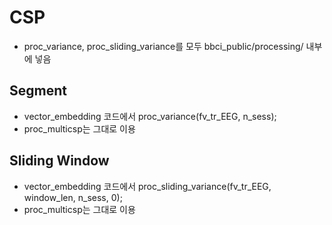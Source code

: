 # CSP
 - proc_variance, proc_sliding_variance를 모두 bbci_public/processing/ 내부에 넣음
   
## Segment
- vector_embedding 코드에서 proc_variance(fv_tr_EEG, n_sess);
- proc_multicsp는 그대로 이용
  

## Sliding Window
- vector_embedding 코드에서 proc_sliding_variance(fv_tr_EEG, window_len, n_sess, 0);
- proc_multicsp는 그대로 이용
